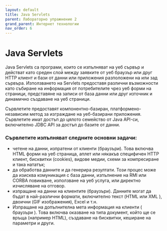 ```yaml
---
layout: default
title: Java Servlets
parent: Лабораторно упражнение 2
grand_parent: Интернет технологии
nav_order: 6
---
```


# Java Servlets

Java Servlets са програми, които се изпълняват на уеб сървър и действат като среден слой между заявките от уеб браузър или друг HTTP клиент и бази от данни или приложения разположени на или зад сървъра. Използването на Servlets предоставя различни възможности като събиране на информация от потребителите чрез уеб форми на страници, представяне на записи от база данни или друг източник и динамично създаване на уеб страници.

Сървлетите предоставят компонентно-базиран, платформено-независим метод за изграждане на уеб-базирани приложения. Сървлетите имат достъп до цялото семейство от Java API-си, включително JDBC API за достъп до базите от данни.

### Сървлетите изпълняват следните основни задачи:

* четене на данни, изпратени от клиенти (браузъри). Това включва HTML форми на уеб страница, аплет или някакъв специфичен HTTP клиент, бисквитки (cookies), видове медии, схеми за компресиране и така нататък;
* да обработва данните и да генерира резултати. Този процес може да изисква комуникация с база данни, изпълнение на RMI или CORBA повикване, използване на уеб услуга, или директно изчисляване на отговор.
* изпращане на данни на клиентите (браузъри). Данните могат да бъдат в най-различни формати, включително текст (HTML или XML ), двоични (GIF изображения), Excel и т.н.
* Изпращане на допълнителна мета информация на клиенти ( браузъри ). Това включва оказване на типа документ, който ще се връща (например HTML), създаване на бисквитки, кеширане на параметри и други.
